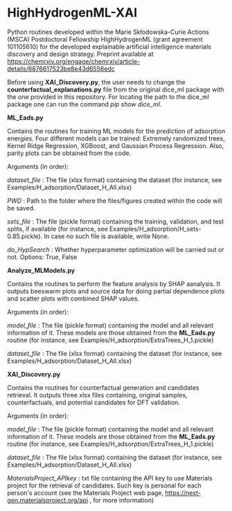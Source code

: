 # HighHydrogenML-XAI
Python routines developed within the Marie Skłodowska-Curie Actions (MSCA) Postdoctoral Fellowship HighHydrogenML (grant agreement 101105610) for the developed explainable artificial intelligence materials discovery and design strategy. Preprint available at https://chemrxiv.org/engage/chemrxiv/article-details/6876617523be8e43d6556edc

Before using **XAI_Discovery.py**, the user needs to change the **counterfactual_explanations.py** file from the original dice_ml package with the one provided in this repository. For locating the path to the dice_ml package one can run the command _pip show dice_ml_.


**ML_Eads.py**

Contains the routines for training ML models for the prediction of adsorption energies. Four different models can be trained: Extremely randomized trees, Kernel Ridge Regression, XGBoost, and Gaussian Process Regression. Also, parity plots can be obtained from the code.

Arguments (in order):

_dataset_file_ : The file (xlsx format) containing the dataset (for instance, see Examples/H_adsorption/Dataset_H_All.xlsx)

_PWD_ : Path to the folder where the files/figures created within the code will be saved.
 
_sets_file_ : The file (pickle format) containing the training, validation, and test splits, if available (for instance, see Examples/H_adsorption/H_sets-0.85.pickle). In case no such file is available, write None.

_do_HypSearch_ : Whether hyperparameter optimization will be carried out or not. Options: True, False

**Analyze_MLModels.py**

Contains the routines to perform the feature analysis by SHAP aanalysis. It outputs beeswarm plots and source data for doing partial dependence plots and scatter plots with combined SHAP values.

Arguments (in order):

_model_file_ : The file (pickle format) containing the model and all relevant information of it. These models are those obtained from the **ML_Eads.py** routine (for instance, see Examples/H_adsorption/ExtraTrees_H_1.pickle)

_dataset_file_ : The file (xlsx format) containing the dataset (for instance, see Examples/H_adsorption/Dataset_H_All.xlsx)

**XAI_Discovery.py**

Contains the routines for counterfactual generation and candidates retrieval. It outputs three xlsx files containing, original samples, counterfactuals, and potential candidates for DFT validation.

Arguments (in order):

_model_file_ : The file (pickle format) containing the model and all relevant information of it. These models are those obtained from the **ML_Eads.py** routine (for instance, see Examples/H_adsorption/ExtraTrees_H_1.pickle)

_dataset_file_ : The file (xlsx format) containing the dataset (for instance, see Examples/H_adsorption/Dataset_H_All.xlsx)

_MaterialsProject_APIkey_ : txt file containing the API key to use Materials project for the retrieval of candidates. Such key is personal for each person's account (see the Materials Project web page, https://next-gen.materialsproject.org/api , for more information)
